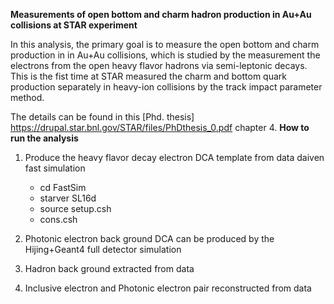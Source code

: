 **Measurements of open bottom and charm hadron production in Au+Au collisions at STAR experiment**

In this analysis, the primary goal is to measure the open bottom and charm production in in Au+Au collisions, which is studied by the measurement the electrons from the open heavy flavor hadrons via semi-leptonic decays. This is the fist time at STAR measured the charm and bottom quark production separately in heavy-ion collisions by the track impact parameter method.

The details can be found in this [Phd. thesis] https://drupal.star.bnl.gov/STAR/files/PhDthesis_0.pdf chapter 4.
**How to run the analysis**

1. Produce the heavy flavor decay electron DCA template from data daiven fast simulation
    * cd FastSim
    * starver SL16d
    * source setup.csh
    * cons.csh
2. Photonic electron back ground DCA can be produced by the Hijing+Geant4 full detector simulation 

3. Hadron back ground extracted from data

4. Inclusive electron and Photonic electron pair reconstructed from data
  


